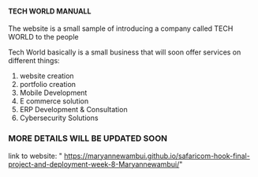 ####  TECH WORLD MANUALL ####
The website is a small sample of introducing a company called TECH WORLD to the people

Tech World basically is a small business that will soon offer services on different things:
 1. website creation
 2. portfolio creation
 3. Mobile Development
 4. E commerce solution
 5. ERP Development & Consultation
 6. Cybersecurity Solutions

 ### MORE DETAILS WILL BE UPDATED SOON ###

 link to website: " https://maryannewambui.github.io/safaricom-hook-final-project-and-deployment-week-8-Maryannewambui/"